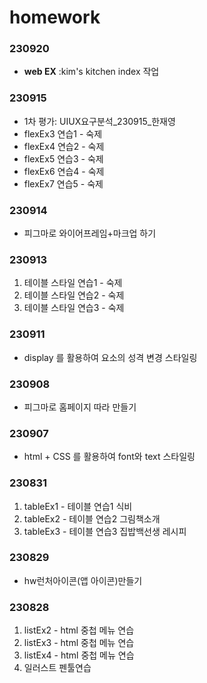# homework #

### 230920 ### 

- **web EX** :kim's kitchen index 작업

### 230915 ### 

- 1차 평가: UIUX요구분석_230915_한재영
- flexEx3 연습1 - 숙제
- flexEx4 연습2 - 숙제
- flexEx5 연습3 - 숙제
- flexEx6 연습4 - 숙제
- flexEx7 연습5 - 숙제


### 230914 ### 

* 피그마로 와이어프레임+마크업 하기


### 230913 ### 

1. 테이블 스타일 연습1 - 숙제
2. 테이블 스타일 연습2 - 숙제
3. 테이블 스타일 연습3 - 숙제


### 230911 ###

* display 를 활용하여 요소의 성격 변경 스타일링


### 230908 ###

* 피그마로 홈페이지 따라 만들기


### 230907 ###

* html + CSS 를 활용하여 font와 text 스타일링


### 230831 ###

1. tableEx1 - 테이블 연습1 식비
2. tableEx2 - 테이블 연습2 그림책소개
3. tableEx3 - 테이블 연습3 집밥백선생 레시피


### 230829 ###

* hw런처아이콘(앱 아이콘)만들기


### 230828 ###

1. listEx2 - html 중첩 메뉴 연습
2. listEx3 - html 중첩 메뉴 연습
3. listEx4 - html 중첩 메뉴 연습
4. 일러스트 펜툴연습

